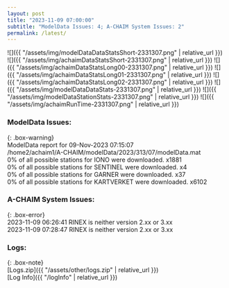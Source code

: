 ```yaml
---
layout: post
title: "2023-11-09 07:00:00"
subtitle: "ModelData Issues: 4; A-CHAIM System Issues: 2"
permalink: /latest/
---
```


![]({{ "/assets/img/modelDataDataStatsShort-2331307.png" | relative_url }})
![]({{ "/assets/img/achaimDataStatsShort-2331307.png" | relative_url }})
![]({{ "/assets/img/achaimDataStatsLong00-2331307.png" | relative_url }})
![]({{ "/assets/img/achaimDataStatsLong01-2331307.png" | relative_url }})
![]({{ "/assets/img/achaimDataStatsLong02-2331307.png" | relative_url }})
![]({{ "/assets/img/modelDataDataStats-2331307.png" | relative_url }})
![]({{ "/assets/img/modelDataStationStats-2331307.png" | relative_url }})
![]({{ "/assets/img/achaimRunTime-2331307.png" | relative_url }})


### ModelData Issues:  
  
{: .box-warning}  
 ModelData report for 09-Nov-2023 07:15:07   
 /home2/achaim1/A-CHAIM/modelData/2023/313/07/modelData.mat   
 0% of all possible stations for IONO were downloaded. x1881   
 0% of all possible stations for SENTINEL were downloaded. x4   
 0% of all possible stations for GARNER were downloaded. x37   
 0% of all possible stations for KARTVERKET were downloaded. x6102   
  
### A-CHAIM System Issues:  
  
{: .box-error}  
2023-11-09 06:26:41 RINEX is neither version 2.xx or 3.xx  
2023-11-09 07:28:47 RINEX is neither version 2.xx or 3.xx  

### Logs:  
  
{: .box-note}  
[Logs.zip]({{ "/assets/other/logs.zip" | relative_url }})  
[Log Info]({{ "/logInfo" | relative_url }})  
